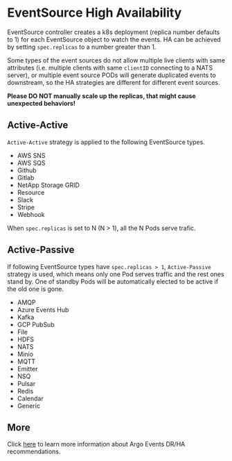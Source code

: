 # EventSource High Availability

EventSource controller creates a k8s deployment (replica number defaults to 1)
for each EventSource object to watch the events. HA can be achieved by setting
`spec.replicas` to a number greater than 1.

Some types of the event sources do not allow multiple live clients with same
attributes (i.e. multiple clients with same `clientID` connecting to a NATS
server), or multiple event source PODs will generate duplicated events to
downstream, so the HA strategies are different for different event sources.

**Please DO NOT manually scale up the replicas, that might cause unexpected
behaviors!**

## Active-Active

`Active-Active` strategy is applied to the following EventSource types.

- AWS SNS
- AWS SQS
- Github
- Gitlab
- NetApp Storage GRID
- Resource
- Slack
- Stripe
- Webhook

When `spec.replicas` is set to N (N > 1), all the N Pods serve trafic.

## Active-Passive

If following EventSource types have `spec.replicas > 1`, `Active-Passive`
strategy is used, which means only one Pod serves traffic and the rest ones
stand by. One of standby Pods will be automatically elected to be active if the
old one is gone.

- AMQP
- Azure Events Hub
- Kafka
- GCP PubSub
- File
- HDFS
- NATS
- Minio
- MQTT
- Emitter
- NSQ
- Pulsar
- Redis
- Calendar
- Generic

## More

Click [here](../dr_ha_recommendations.md) to learn more information about Argo
Events DR/HA recommendations.
